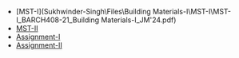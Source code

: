 - [MST-I](Sukhwinder-Singh\Files\Building Materials-I\MST-I\MST-I_BARCH408-21_Building Materials-I_JM'24.pdf)
- [MST-II]()
- [Assignment-I]()
- [Assignment-II]()
